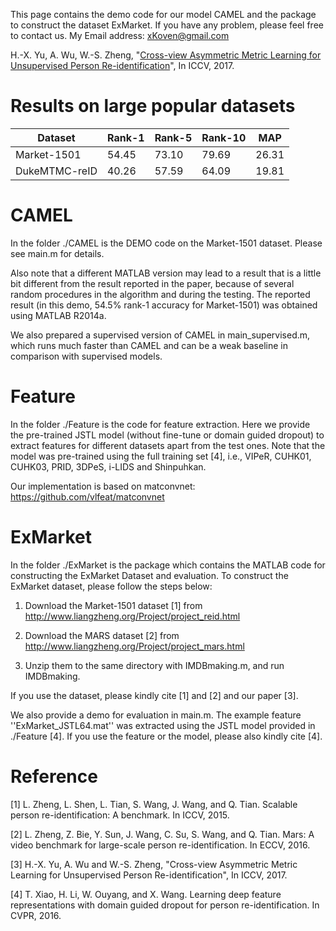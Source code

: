 This page contains the demo code for our model CAMEL and the package to construct the dataset ExMarket. If you have any problem, please feel free to contact us. My Email address: xKoven@gmail.com

H.-X. Yu, A. Wu, W.-S. Zheng, "[Cross-view Asymmetric Metric Learning for Unsupervised Person Re-identification](http://openaccess.thecvf.com/content_ICCV_2017/papers/Yu_Cross-View_Asymmetric_Metric_ICCV_2017_paper.pdf)", In ICCV, 2017.

# Results on large popular datasets

Dataset| Rank-1| Rank-5| Rank-10| MAP
-|-|-|-|-
Market-1501| 54.45| 73.10| 79.69| 26.31
DukeMTMC-reID| 40.26| 57.59| 64.09| 19.81

# CAMEL

In the folder ./CAMEL is the DEMO code on the Market-1501 dataset.
Please see main.m for details.

Also note that a different MATLAB version may lead to a result that is a little bit different from the result reported in the paper, because of several random procedures in the algorithm and during the testing. The reported result (in this demo, 54.5% rank-1 accuracy for Market-1501) was obtained using MATLAB R2014a.

We also prepared a supervised version of CAMEL in main_supervised.m,
which runs much faster than CAMEL and can be a weak baseline in comparison
with supervised models.

# Feature

In the folder ./Feature is the code for feature extraction.
Here we provide the pre-trained JSTL model (without fine-tune or domain guided dropout) to extract features for different datasets apart from the test ones.
Note that the model was pre-trained using the full training set [4], i.e., VIPeR, CUHK01, CUHK03, PRID, 3DPeS, i-LIDS and Shinpuhkan.

Our implementation is based on matconvnet: https://github.com/vlfeat/matconvnet

# ExMarket

In the folder ./ExMarket is the package which contains the MATLAB code for constructing the ExMarket Dataset and evaluation.
To construct the ExMarket dataset, please follow the steps below:

1. Download the Market-1501 dataset [1] from
http://www.liangzheng.org/Project/project_reid.html

2. Download the MARS dataset [2] from
http://www.liangzheng.org/Project/project_mars.html

3. Unzip them to the same directory with IMDBmaking.m, and run IMDBmaking. 

If you use the dataset, please kindly cite [1] and [2] and our paper [3].

We also provide a demo for evaluation in main.m. 
The example feature ''ExMarket_JSTL64.mat'' was extracted using the JSTL model provided in ./Feature [4]. 
If you use the feature or the model, please also kindly cite [4].

# Reference

[1] L. Zheng, L. Shen, L. Tian, S. Wang, J. Wang, and Q. Tian. Scalable person re-identification: A benchmark. In ICCV, 2015.

[2]  L. Zheng, Z. Bie, Y. Sun, J. Wang, C. Su, S. Wang, and Q. Tian. Mars: A video benchmark for large-scale person re-identification. In ECCV, 2016.

[3] H.-X. Yu, A. Wu and W.-S. Zheng, "Cross-view Asymmetric Metric Learning for Unsupervised Person Re-identification", In ICCV, 2017.

[4] T. Xiao, H. Li, W. Ouyang, and X. Wang. Learning deep feature representations with domain guided dropout for person re-identification. In CVPR, 2016.
